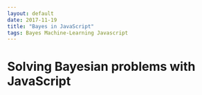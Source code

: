 ```yaml
---
layout: default
date: 2017-11-19
title: "Bayes in JavaScript"
tags: Bayes Machine-Learning Javascript
---
```


# Solving Bayesian problems with JavaScript

<script async src="//jsfiddle.net/waltherg/yqn9ycnb/embed/js,html,result,resource/"></script>
